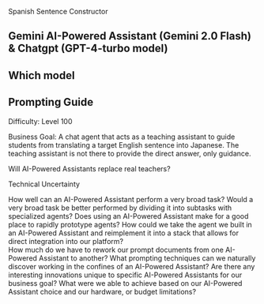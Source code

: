 Spanish Sentence Constructor

## Gemini AI-Powered Assistant (Gemini 2.0 Flash) & Chatgpt (GPT-4-turbo model)

## Which model

## Prompting Guide

Difficulty: Level 100

Business Goal: 
A chat agent that acts as a teaching assistant to guide students from translating a target English sentence into Japanese. The teaching assistant is not there to provide the direct answer, only guidance.

Will AI-Powered Assistants replace real teachers?

Technical Uncertainty

How well can an AI-Powered Assistant perform a very broad task?
Would a very broad task be better performed by dividing it into subtasks with specialized agents?
Does using an AI-Powered Assistant make for a good place to rapidly prototype agents?
How could we take the agent we built in an AI-Powered Assistant and reimplement it into a stack that allows for direct integration into our platform?	
How much do we have to rework our prompt documents from one AI-Powered Assistant to another?
What prompting techniques can we naturally discover working in the confines of an AI-Powered Assistant?
Are there any interesting innovations unique to specific AI-Powered Assistants for our business goal?
What were we able to achieve based on our AI-Powered Assistant choice and our hardware, or budget limitations?
